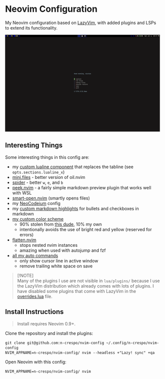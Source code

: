 # Neovim Configuration

My Neovim configuration based on [LazyVim](https://www.lazyvim.org), with added plugins and LSPs to extend its
functionality.

![start screen](./images/image.png)

## Interesting Things

Some interesting things in this config are:

- my [custom lualine component](./lua/plugins/lualine.lua) that replaces the tabline (see `opts.sections.lualine_x`)
- [mini.files](https://github.com/echasnovski/mini.files) - better version of oil.nvim
- [spider](https://github.com/chrisgrieser/nvim-spider) - better `w`, `e`, and `b`
- [peek.nvim](https://github.com/toppair/peek.nvim) - a fairly simple markdown preview plugin that works well with WSL
- [smart-open.nvim](https://github.com/danielfalk/smart-open.nvim) (smartly opens files)
- my [NeoCodeium](./lua/plugins/neocodeium.lua) config
- my [custom markdown highlights](./after/queries/markdown/highlights.scm) for bullets and checkboxes in markdown
- [my custom color scheme](./colors/macro.lua)
  - 90% stolen from [this dude](https://github.com/Bekaboo/nvim/blob/master/colors/macro.lua), 10% my own
  - intentionally avoids the use of bright red and yellow (reserved for errors)
- [flatten.nvim](https://github.com/willothy/flatten.nvim)
  - stops nested nvim instances
  - amazing when used with autojump and fzf
- [all my auto commands](./lua/config/autocmds.lua)
  - only show cursor line in active window
  - remove trailing white space on save

> [!NOTE]\
> Many of the plugins I use are not visible in `lua/plugins/` because I use the
> LazyVim distribution which already comes with lots of plugins. I have disabled
> some plugins that come with LazyVim in the [overrides.lua](./lua/plugins/overrides.lua) file.

## Install Instructions

> Install requires Neovim 0.9+.

Clone the repository and install the plugins:

```
git clone git@github.com:n-crespo/nvim-config ~/.config/n-crespo/nvim-config
NVIM_APPNAME=n-crespo/nvim-config/ nvim --headless +"Lazy! sync" +qa
```

Open Neovim with this config:

```
NVIM_APPNAME=n-crespo/nvim-config/ nvim
```
